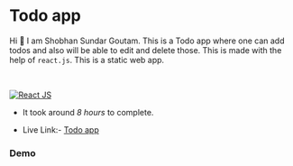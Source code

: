 # Todo app

Hi 👋 I am Shobhan Sundar Goutam. This is a Todo app where one can add todos and also will be able to edit and delete those. This is made with the help of `react.js`. This is a static web app.

<br>

[![React JS](https://img.shields.io/badge/ReactJS-blue.svg)](https://opensource.org/licenses/)

- It took around _8 hours_ to complete.

- Live Link:- [Todo app](https://todo-react-ssg.netlify.app/)

### Demo
